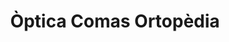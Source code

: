---
title: "Òptica Comas Ortopèdia"
url: /vic/optica-comas-ortopedia-placa-de-santa-clara/
shop: Optiker
---